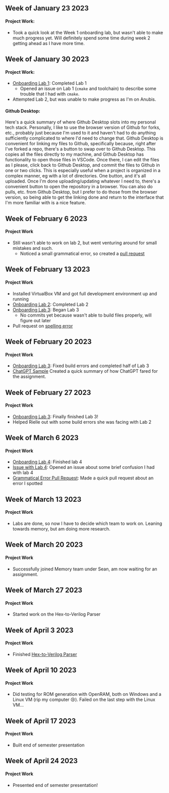 ## Week of January 23 2023
#### Project Work:
* Took a quick look at the Week 1 onboarding lab, but wasn't able to make much progress yet. Will definitely spend some time during week 2 getting ahead as I have more time.

## Week of January 30 2023
#### Project Work:
* [Onboarding Lab 1](https://github.com/NickyDCFP/NYU-Processor-Design-VIP/tree/main/Lab%201): Completed Lab 1
  * Opened an issue on Lab 1 (`cmake` and toolchain) to describe some trouble that I had with `cmake`. 
* Attempted Lab 2, but was unable to make progress as I'm on Anubis.
#### Github Desktop: 
Here's a quick summary of where Github Desktop slots into my personal tech stack. Personally, I like to use the browser version of Github for forks, etc., probably just because I'm used to it and haven't had to do anything sufficiently complicated to where I'd need to change that. Github Desktop is convenient for linking my files to Github, specifically because, right after I've forked a repo, there's a button to swap over to Github Desktop. This copies all the files directly to my machine, and Github Desktop has functionality to open those files in VSCode. Once there, I can edit the files as I please, click back to Github Desktop, and commit the files to Github in one or two clicks. This is especially useful when a project is organized in a complex manner, eg with a lot of directories. One button, and it's all uploaded. Once I'm done uploading/updating whatever I need to, there's a convenient button to open the repository in a browser. You can also do pulls, etc. from Github Desktop, but I prefer to do those from the browser version, so being able to get the linking done and return to the interface that I'm more familiar with is a nice feature.

## Week of February 6 2023
#### Project Work
* Still wasn't able to work on lab 2, but went venturing around for small mistakes and such.
  * Noticed a small grammatical error, so created a [pull request](https://github.com/NYU-Processor-Design/nyu-processor-design.github.io/pull/46)

## Week of February 13 2023
#### Project Work
* Installed VirtualBox VM and got full development environment up and running
* [Onboarding Lab 2](https://github.com/NickyDCFP/onboarding-lab-2): Completed Lab 2
* [Onboarding Lab 3](https://github.com/NickyDCFP/onboarding-lab-3): Began Lab 3
  * No commits yet because wasn't able to build files properly, will figure out later
* Pull request on [spelling error](https://github.com/NYU-Processor-Design/nyu-processor-design.github.io/pull/59)

## Week of February 20 2023
#### Project Work
* [Onboarding Lab 3](https://github.com/NickyDCFP/onboarding-lab-3): Fixed build errors and completed half of Lab 3
* [ChatGPT Sample](https://github.com/NickyDCFP/onboarding-lab-3/tree/main/ChatGPT) Created a quick summary of how ChatGPT fared for the assignment.

## Week of February 27 2023
#### Project Work
* [Onboarding Lab 3](https://github.com/NickyDCFP/onboarding-lab-3): Finally finished Lab 3!
* Helped Rielle out with some build errors she was facing with Lab 2

## Week of March 6 2023
#### Project Work
* [Onboarding Lab 4](https://github.com/NickyDCFP/onboarding-lab-4): Finished lab 4
* [Issue with Lab 4](https://github.com/NYU-Processor-Design/nyu-processor-design.github.io/issues/93): Opened an issue about some brief confusion I had with lab 4
* [Grammatical Error Pull Request](https://github.com/NYU-Processor-Design/nyu-processor-design.github.io/pull/92): Made a quick pull request about an error I spotted

## Week of March 13 2023
#### Project Work
* Labs are done, so now I have to decide which team to work on. Leaning towards memory, but am doing more research.

## Week of March 20 2023
#### Project Work
* Successfully joined Memory team under Sean, am now waiting for an assignment.

## Week of March 27 2023
#### Project Work
* Started work on the Hex-to-Verilog Parser

## Week of April 3 2023
#### Project Work
* Finished [Hex-to-Verilog Parser](https://github.com/NYU-Processor-Design/nyu-mem/tree/main/hexparser)

## Week of April 10 2023
#### Project Work
* Did testing for ROM generation with OpenRAM, both on Windows and a Linux VM (rip my computer :cry:). Failed on the last step with the Linux VM...

## Week of April 17 2023
#### Project Work
* Built end of semester presentation

## Week of April 24 2023
#### Project Work
* Presented end of semester presentation!
